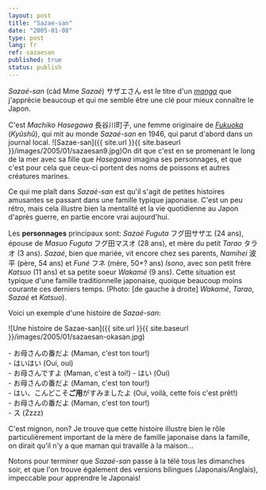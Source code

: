```yaml
---
layout: post
title: "Sazae-san"
date: "2005-01-08"
type: post
lang: fr
ref: sazaesan
published: true
status: publish
---
```




_Sazaé-san_ (càd Mme _Sazaé_) サザエさん est le titre d'un _[manga](http://www.japonophile.com/article_manga_fr.html)_ que j'apprécie beaucoup et qui me semble être une clé pour mieux connaître le Japon.

C'est _Machiko Hasegawa_ 長谷川町子, une femme originaire de _[Fukuoka](http://www.japonophile.com/map/fukuoka/)_ (_Kyûshû_), qui mit au monde _Sazaé-san_ en 1946, qui parut d'abord dans un journal local. ![Sazae-san]({{ site.url }}{{ site.baseurl }}/images/2005/01/sazaesan9.jpg)On dit que c'est en se promenant le long de la mer avec sa fille que _Hasegawa_ imagina ses personnages, et que c'est pour cela que ceux-ci portent des noms de poissons et autres créatures marines.

Ce qui me plaît dans _Sazaé-san_ est qu'il s'agit de petites histoires amusantes se passant dans une famille typique japonaise. C'est un peu rétro, mais cela illustre bien la mentalité et la vie quotidienne au Japon d'après guerre, en partie encore vrai aujourd'hui.

Les **personnages** principaux sont: _Sazaé Fuguta_ フグ田サザエ (24 ans), épouse de _Masuo Fuguta_ フグ田マスオ (28 ans), et mère du petit _Tarao_ タラオ (3 ans). _Sazaé_, bien que mariée, vit encore chez ses parents, _Namihei_ 波平 (père, 54 ans) et _Funé_ フネ (mère, 50+? ans) _Isono_, avec son petit frère _Katsuo_ (11 ans) et sa petite soeur _Wakamé_ (9 ans). Cette situation est typique d'une famille traditionnelle japonaise, quoique beaucoup moins courante ces derniers temps. (Photo: \[de gauche à droite\] _Wakamé_, _Tarao_, _Sazaé_ et _Katsuo_).

Voici un exemple d'une histoire de _Sazaé-san_:

![Une histoire de Sazae-san]({{ site.url }}{{ site.baseurl }}/images/2005/01/sazaesan-okasan.jpg)

\- お母さんの番だよ (Maman, c'est ton tour!)  
\- はいはい (Oui, oui)  
\- お母さんですよ (Maman, c'est à toi!) - はい (Oui)  
\- お母さんの番だよ (Maman, c'est ton tour!)  
\- はい、こんどこそ**ご用**がすみましたよ (Oui, voilà, cette fois c'est prêt!)  
\- お母さんの番だよ (Maman, c'est ton tour!)  
\- ス (Zzzz)

C'est mignon, non? Je trouve que cette histoire illustre bien le rôle particulièrement important de la mère de famille japonaise dans la famille, on dirait qu'il n'y a que maman qui travaille à la maison...

Notons pour terminer que _Sazaé-san_ passe à la télé tous les dimanches soir, et que l'on trouve également des versions bilingues (Japonais/Anglais), impeccable pour apprendre le Japonais!


